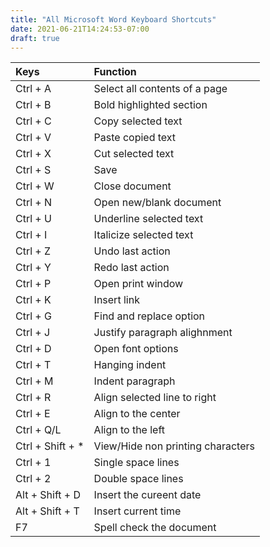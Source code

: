 ```yaml
---
title: "All Microsoft Word Keyboard Shortcuts"
date: 2021-06-21T14:24:53-07:00
draft: true
---
```


| Keys                                      | Function                                               |
|:------------------------------------------|:-------------------------------------------------------| 
| Ctrl + A                                  | Select all contents of a page                          |
| Ctrl + B 	                                | Bold highlighted section                               |
| Ctrl + C 	                                | Copy selected text                                     |
| Ctrl + V 	                                | Paste copied text                                      |
| Ctrl + X 	                                | Cut selected text                                      |
| Ctrl + S 	                                | Save                                                   |
| Ctrl + W 	                                | Close document                                         |
| Ctrl + N 	                                | Open new/blank document                                |
| Ctrl + U 	                                | Underline selected text                                |
| Ctrl + I 	                                | Italicize selected text                                |
| Ctrl + Z 	                                | Undo last action                                       |
| Ctrl + Y 	                                | Redo last action                                       |
| Ctrl + P 	                                | Open print window                                      |
| Ctrl + K 	                                | Insert link                                            |
| Ctrl + G 	                                | Find and replace option                                |
| Ctrl + J 	                                | Justify paragraph alighnment                           |
| Ctrl + D 	                                | Open font options                                      |
| Ctrl + T 	                                | Hanging indent                                         |
| Ctrl + M 	                                | Indent paragraph                                       |
| Ctrl + R 	                                | Align selected line to right                           |
| Ctrl + E 	                                | Align to the center                                    |
| Ctrl + Q/L 	                            | Align to the left                                      |
| Ctrl + Shift + * 	                        | View/Hide non printing characters                      |
| Ctrl + 1                                  | Single space lines                                     |
| Ctrl + 2 	                                | Double space lines                                     |
| Alt + Shift + D 	                        | Insert the cureent date                                |
| Alt + Shift + T 	                        | Insert current time                                    |
| F7 	                                    | Spell check the document                               |
